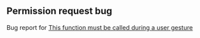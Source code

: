 ## Permission request bug

Bug report for [This function must be called during a user gesture](https://bugs.chromium.org/p/chromium/issues/detail?id=677512)
